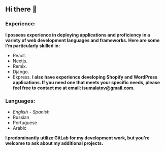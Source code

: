 ## Hi there 👋
### Experience:
**I possess experience in deploying applications and proficiency in a variety of web development languages and frameworks. Here are some I'm particularly skilled in:**
- React.
- Nextjs.
- Remix.
- Django.
- Express.
**I also have experience developing Shopify and WordPress applications. If you need one that meets your specific needs, please feel free to contact me at email: isumalatov@gmail.com.**

### Languages:
- *English*
*- Spanish*
- Russian
- Portuguese
- Arabic

**I predominantly utilize GitLab for my development work, but you're welcome to ask about my additional projects.**
